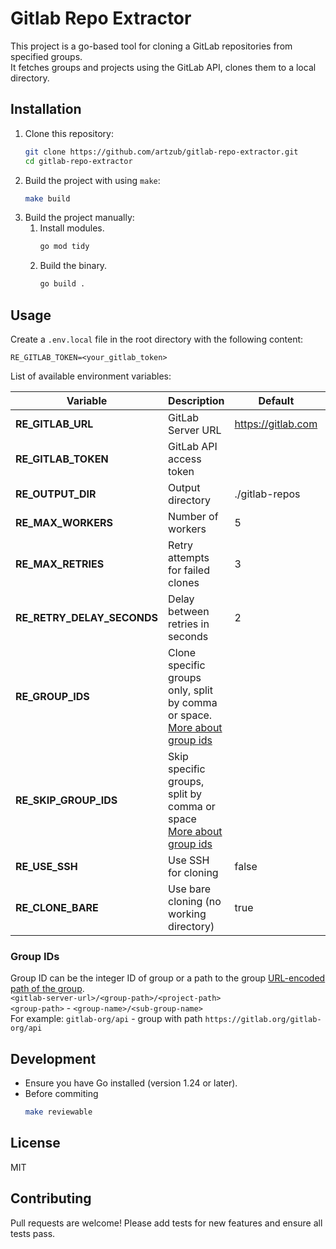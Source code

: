 # Gitlab Repo Extractor

This project is a go-based tool for cloning a GitLab repositories from specified groups.  
It fetches groups and projects using the GitLab API, clones them to a local directory.

## Installation
1. Clone this repository:
   ```sh
   git clone https://github.com/artzub/gitlab-repo-extractor.git
   cd gitlab-repo-extractor
   ```
2. Build the project with using `make`:
    ```sh
    make build
    ```
3. Build the project manually:
   1. Install modules.
      ```sh
      go mod tidy
      ```
   2. Build the binary.
      ```sh
      go build .
      ```

## Usage
Create a `.env.local` file in the root directory with the following content:
```env
RE_GITLAB_TOKEN=<your_gitlab_token>
```
List of available environment variables:

| Variable                   | Description                                                                                 | Default            | Example                                     |
|----------------------------|---------------------------------------------------------------------------------------------|--------------------|---------------------------------------------|
| **RE_GITLAB_URL**          | GitLab Server URL                                                                           | https://gitlab.com | `RE_GITLAB_URL=https://gitlab.com`          |
| **RE_GITLAB_TOKEN**        | GitLab API access token                                                                     |                    | `RE_GITLAB_TOKEN=xxxx`                      |
| **RE_OUTPUT_DIR**          | Output directory                                                                            | ./gitlab-repos     | `RE_OUTPUT_DIR=./gitlab-repos`              |
| **RE_MAX_WORKERS**         | Number of workers                                                                           | 5                  | `RE_MAX_WORKERS=5`                          |
| **RE_MAX_RETRIES**         | Retry attempts for failed clones                                                            | 3                  | `RE_MAX_RETRIES=3`                          |
| **RE_RETRY_DELAY_SECONDS** | Delay between retries in seconds                                                            | 2                  | `RE_RETRY_DELAY_SECONDS=2`                  |
| **RE_GROUP_IDS**           | Clone specific groups only, split by comma or space.<br/>[More about group ids](#group-ids) |                    | `RE_GROUP_IDS="gitlab-org, gitlab-org/api"` |
| **RE_SKIP_GROUP_IDS**      | Skip specific groups, split by comma or space<br/>[More about group ids](#group-ids)        |                    | `RE_SKIP_GROUP_IDS="gitlab-org/api"`        |
| **RE_USE_SSH**             | Use SSH for cloning                                                                         | false              | `RE_USE_SSH=false`                          |
| **RE_CLONE_BARE**          | Use bare cloning (no working directory)                                                     | true               | `RE_CLONE_BARE=true`                        |

### Group IDs
Group ID can be the integer ID of group or a path to the group [URL-encoded path of the group](https://docs.gitlab.com/api/rest/#namespaced-paths).    
`<gitlab-server-url>/<group-path>/<project-path>`  
`<group-path>` - `<group-name>/<sub-group-name>`  
For example: `gitlab-org/api` - group with path `https://gitlab.org/gitlab-org/api`


## Development
- Ensure you have Go installed (version 1.24 or later).
- Before commiting
    ```sh
    make reviewable
    ```

## License
MIT

## Contributing
Pull requests are welcome! Please add tests for new features and ensure all tests pass.

